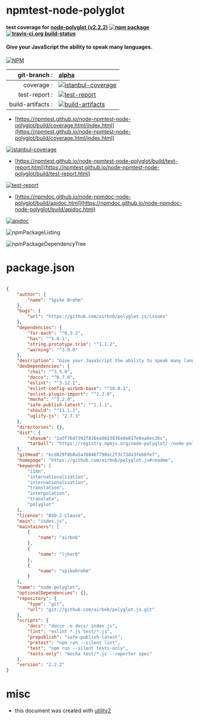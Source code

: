 # npmtest-node-polyglot

#### test coverage for  [node-polyglot (v2.2.2)](https://github.com/airbnb/polyglot.js#readme)  [![npm package](https://img.shields.io/npm/v/npmtest-node-polyglot.svg?style=flat-square)](https://www.npmjs.org/package/npmtest-node-polyglot) [![travis-ci.org build-status](https://api.travis-ci.org/npmtest/node-npmtest-node-polyglot.svg)](https://travis-ci.org/npmtest/node-npmtest-node-polyglot)

#### Give your JavaScript the ability to speak many languages.

[![NPM](https://nodei.co/npm/node-polyglot.png?downloads=true&downloadRank=true&stars=true)](https://www.npmjs.com/package/node-polyglot)

| git-branch : | [alpha](https://github.com/npmtest/node-npmtest-node-polyglot/tree/alpha)|
|--:|:--|
| coverage : | [![istanbul-coverage](https://npmtest.github.io/node-npmtest-node-polyglot/build/coverage.badge.svg)](https://npmtest.github.io/node-npmtest-node-polyglot/build/coverage.html/index.html)|
| test-report : | [![test-report](https://npmtest.github.io/node-npmtest-node-polyglot/build/test-report.badge.svg)](https://npmtest.github.io/node-npmtest-node-polyglot/build/test-report.html)|
| build-artifacts : | [![build-artifacts](https://npmtest.github.io/node-npmtest-node-polyglot/glyphicons_144_folder_open.png)](https://github.com/npmtest/node-npmtest-node-polyglot/tree/gh-pages/build)|

- [https://npmtest.github.io/node-npmtest-node-polyglot/build/coverage.html/index.html](https://npmtest.github.io/node-npmtest-node-polyglot/build/coverage.html/index.html)

[![istanbul-coverage](https://npmtest.github.io/node-npmtest-node-polyglot/build/screenCapture.buildCi.browser.%252Ftmp%252Fbuild%252Fcoverage.lib.html.png)](https://npmtest.github.io/node-npmtest-node-polyglot/build/coverage.html/index.html)

- [https://npmtest.github.io/node-npmtest-node-polyglot/build/test-report.html](https://npmtest.github.io/node-npmtest-node-polyglot/build/test-report.html)

[![test-report](https://npmtest.github.io/node-npmtest-node-polyglot/build/screenCapture.buildCi.browser.%252Ftmp%252Fbuild%252Ftest-report.html.png)](https://npmtest.github.io/node-npmtest-node-polyglot/build/test-report.html)

- [https://npmdoc.github.io/node-npmdoc-node-polyglot/build/apidoc.html](https://npmdoc.github.io/node-npmdoc-node-polyglot/build/apidoc.html)

[![apidoc](https://npmdoc.github.io/node-npmdoc-node-polyglot/build/screenCapture.buildCi.browser.%252Ftmp%252Fbuild%252Fapidoc.html.png)](https://npmdoc.github.io/node-npmdoc-node-polyglot/build/apidoc.html)

![npmPackageListing](https://npmtest.github.io/node-npmtest-node-polyglot/build/screenCapture.npmPackageListing.svg)

![npmPackageDependencyTree](https://npmtest.github.io/node-npmtest-node-polyglot/build/screenCapture.npmPackageDependencyTree.svg)



# package.json

```json

{
    "author": {
        "name": "Spike Brehm"
    },
    "bugs": {
        "url": "https://github.com/airbnb/polyglot.js/issues"
    },
    "dependencies": {
        "for-each": "^0.3.2",
        "has": "^1.0.1",
        "string.prototype.trim": "^1.1.2",
        "warning": "^3.0.0"
    },
    "description": "Give your JavaScript the ability to speak many languages.",
    "devDependencies": {
        "chai": "^3.5.0",
        "docco": "^0.7.0",
        "eslint": "^3.12.2",
        "eslint-config-airbnb-base": "^10.0.1",
        "eslint-plugin-import": "^2.2.0",
        "mocha": "^3.2.0",
        "safe-publish-latest": "^1.1.1",
        "should": "^11.1.2",
        "uglify-js": "2.7.3"
    },
    "directories": {},
    "dist": {
        "shasum": "1a3f76d7392f836ea0823836ede817e6ea6ec26c",
        "tarball": "https://registry.npmjs.org/node-polyglot/-/node-polyglot-2.2.2.tgz"
    },
    "gitHead": "bcd829f8b0a5a70846f790ac2f3c73da3feb8fef",
    "homepage": "https://github.com/airbnb/polyglot.js#readme",
    "keywords": [
        "i18n",
        "internationalization",
        "internationalisation",
        "translation",
        "interpolation",
        "translate",
        "polyglot"
    ],
    "license": "BSD-2-Clause",
    "main": "index.js",
    "maintainers": [
        {
            "name": "airbnb"
        },
        {
            "name": "ljharb"
        },
        {
            "name": "spikebrehm"
        }
    ],
    "name": "node-polyglot",
    "optionalDependencies": {},
    "repository": {
        "type": "git",
        "url": "git://github.com/airbnb/polyglot.js.git"
    },
    "scripts": {
        "docs": "docco -o docs/ index.js",
        "lint": "eslint *.js test/*.js",
        "prepublish": "safe-publish-latest",
        "pretest": "npm run --silent lint",
        "test": "npm run --silent tests-only",
        "tests-only": "mocha test/*.js --reporter spec"
    },
    "version": "2.2.2"
}
```



# misc
- this document was created with [utility2](https://github.com/kaizhu256/node-utility2)
